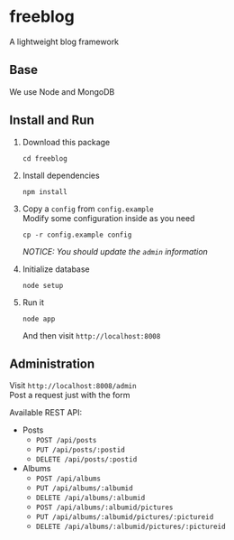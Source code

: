 # freeblog

A lightweight blog framework

## Base

We use Node and MongoDB

## Install and Run

1. Download this package

	```shell
	cd freeblog
	```

1. Install dependencies

	```shell
	npm install
	```

1. Copy a `config` from `config.example`<br>
	Modify some configuration inside as you need

	```shell
	cp -r config.example config
	```

	*NOTICE: You should update the `admin` information*

1. Initialize database

	```shell
	node setup
	```

1. Run it

	```shell
	node app
	```

	And then visit `http://localhost:8008`

## Administration

Visit `http://localhost:8008/admin`<br>
Post a request just with the form

Available REST API:
- Posts
	- `POST /api/posts`
	- `PUT /api/posts/:postid`
	- `DELETE /api/posts/:postid`
- Albums
	- `POST /api/albums`
	- `PUT /api/albums/:albumid`
	- `DELETE /api/albums/:albumid`
	- `POST /api/albums/:albumid/pictures`
	- `PUT /api/albums/:albumid/pictures/:pictureid`
	- `DELETE /api/albums/:albumid/pictures/:pictureid`
